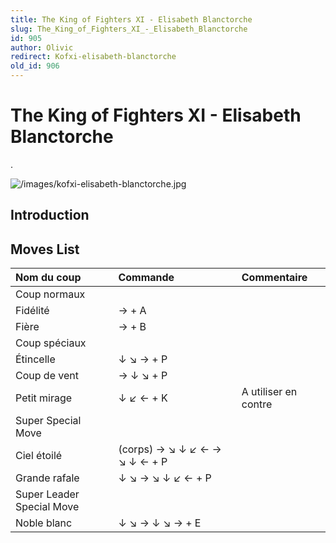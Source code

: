 ```yaml
---
title: The King of Fighters XI - Elisabeth Blanctorche
slug: The_King_of_Fighters_XI_-_Elisabeth_Blanctorche
id: 905
author: Olivic
redirect: Kofxi-elisabeth-blanctorche
old_id: 906
---
```


# The King of Fighters XI - Elisabeth Blanctorche

.

![](/images/kofxi-elisabeth-blanctorche.jpg "/images/kofxi-elisabeth-blanctorche.jpg")

## Introduction

## Moves List

| Nom du coup               | Commande                      | Commentaire          |
|:--------------------------|:------------------------------|:---------------------|
| Coup normaux              |                               |                      |
| Fidélité                  | → + A                         |                      |
| Fière                     | → + B                         |                      |
| Coup spéciaux             |                               |                      |
| Étincelle                 | ↓ ↘ → + P                     |                      |
| Coup de vent              | → ↓ ↘ + P                     |                      |
| Petit mirage              | ↓ ↙ ← + K                     | A utiliser en contre |
| Super Special Move        |                               |                      |
| Ciel étoilé               | (corps) → ↘ ↓ ↙ ← → ↘ ↓ ← + P |                      |
| Grande rafale             | ↓ ↘ → ↘ ↓ ↙ ← + P             |                      |
| Super Leader Special Move |                               |                      |
| Noble blanc               | ↓ ↘ → ↓ ↘ → + E               |                      |
